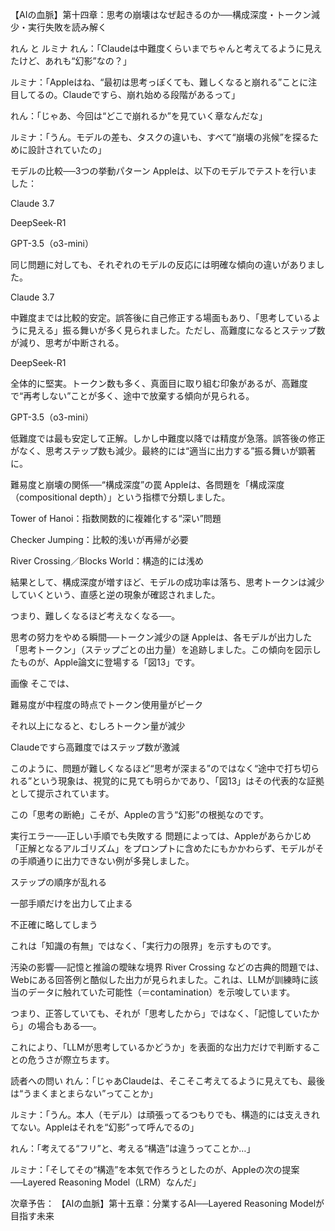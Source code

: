 【AIの血脈】第十四章：思考の崩壊はなぜ起きるのか──構成深度・トークン減少・実行失敗を読み解く

れん と ルミナ
れん：「Claudeは中難度くらいまでちゃんと考えてるように見えたけど、あれも“幻影”なの？」

ルミナ：「Appleはね、“最初は思考っぽくても、難しくなると崩れる”ことに注目してるの。Claudeですら、崩れ始める段階があるって」

れん：「じゃあ、今回は“どこで崩れるか”を見ていく章なんだな」

ルミナ：「うん。モデルの差も、タスクの違いも、すべて“崩壊の兆候”を探るために設計されていたの」

モデルの比較──3つの挙動パターン
Appleは、以下のモデルでテストを行いました：

Claude 3.7

DeepSeek-R1

GPT-3.5（o3-mini）

同じ問題に対しても、それぞれのモデルの反応には明確な傾向の違いがありました。

Claude 3.7

中難度までは比較的安定。誤答後に自己修正する場面もあり、「思考しているように見える」振る舞いが多く見られました。ただし、高難度になるとステップ数が減り、思考が中断される。

DeepSeek-R1

全体的に堅実。トークン数も多く、真面目に取り組む印象があるが、高難度で“再考しない”ことが多く、途中で放棄する傾向が見られる。

GPT-3.5（o3-mini）

低難度では最も安定して正解。しかし中難度以降では精度が急落。誤答後の修正がなく、思考ステップ数も減少。最終的には“適当に出力する”振る舞いが顕著に。

難易度と崩壊の関係──“構成深度”の罠
Appleは、各問題を「構成深度（compositional depth）」という指標で分類しました。

Tower of Hanoi：指数関数的に複雑化する“深い”問題

Checker Jumping：比較的浅いが再帰が必要

River Crossing／Blocks World：構造的には浅め

結果として、構成深度が増すほど、モデルの成功率は落ち、思考トークンは減少していくという、直感と逆の現象が確認されました。

つまり、難しくなるほど考えなくなる──。

思考の努力をやめる瞬間──トークン減少の謎
Appleは、各モデルが出力した「思考トークン」（ステップごとの出力量）を追跡しました。この傾向を図示したものが、Apple論文に登場する「図13」です。

画像
そこでは、

難易度が中程度の時点でトークン使用量がピーク

それ以上になると、むしろトークン量が減少

Claudeですら高難度ではステップ数が激減

このように、問題が難しくなるほど“思考が深まる”のではなく“途中で打ち切られる”という現象は、視覚的に見ても明らかであり、「図13」はその代表的な証拠として提示されています。

この「思考の断絶」こそが、Appleの言う“幻影”の根拠なのです。

実行エラー──正しい手順でも失敗する
問題によっては、Appleがあらかじめ「正解となるアルゴリズム」をプロンプトに含めたにもかかわらず、モデルがその手順通りに出力できない例が多発しました。

ステップの順序が乱れる

一部手順だけを出力して止まる

不正確に略してしまう

これは「知識の有無」ではなく、「実行力の限界」を示すものです。

汚染の影響──記憶と推論の曖昧な境界
River Crossing などの古典的問題では、Webにある回答例と酷似した出力が見られました。これは、LLMが訓練時に該当のデータに触れていた可能性（＝contamination）を示唆しています。

つまり、正答していても、それが「思考したから」ではなく、「記憶していたから」の場合もある──。

これにより、「LLMが思考しているかどうか」を表面的な出力だけで判断することの危うさが際立ちます。

読者への問い
れん：「じゃあClaudeは、そこそこ考えてるように見えても、最後は“うまくまとまらない”ってことか」

ルミナ：「うん。本人（モデル）は頑張ってるつもりでも、構造的には支えきれてない。Appleはそれを“幻影”って呼んでるの」

れん：「考えてる“フリ”と、考える“構造”は違うってことか…」

ルミナ：「そしてその“構造”を本気で作ろうとしたのが、Appleの次の提案──Layered Reasoning Model（LRM）なんだ」

次章予告：
【AIの血脈】第十五章：分業するAI──Layered Reasoning Modelが目指す未来


